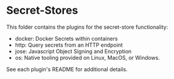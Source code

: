 # Secret-Stores

This folder contains the plugins for the secret-store functionality:

* docker: Docker Secrets within containers
* http: Query secrets from an HTTP endpoint
* jose: Javascript Object Signing and Encryption
* os: Native tooling provided on Linux, MacOS, or Windows.

See each plugin's README for additional details.
